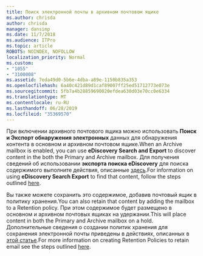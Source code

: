 ```yaml
---
title: Поиск электронной почты в архивном почтовом ящике
ms.author: chrisda
author: chrisda
manager: dansimp
ms.date: 11/7/2018
ms.audience: ITPro
ms.topic: article
ROBOTS: NOINDEX, NOFOLLOW
localization_priority: Normal
ms.custom:
- "1055"
- "3100008"
ms.assetid: 7eda49d0-5b6e-4dba-a89e-1150b835a353
ms.openlocfilehash: 6a40c421d89d1caf89007ff25ed51712773e073e
ms.sourcegitcommit: 5fb7a4b28859690020efdea630d03e70cc0e6334
ms.translationtype: MT
ms.contentlocale: ru-RU
ms.lasthandoff: 06/28/2019
ms.locfileid: "35369570"
---
```

<span data-ttu-id="c5c49-102">При включении архивного почтового ящика можно использовать **Поиск и Экспорт обнаружения электронных** данных для обнаружения контента в основном и архивном почтовом ящике.</span><span class="sxs-lookup"><span data-stu-id="c5c49-102">When an Archive mailbox is enabled, you can use **eDiscovery Search and Export** to discover content in the both the Primary and Archive mailbox.</span></span> <span data-ttu-id="c5c49-103">Для получения сведений об использовании **экспорта поиска eDiscovery** для поиска содержимого выполните действия, описанные [здесь](https://docs.microsoft.com/office365/securitycompliance/export-search-results).</span><span class="sxs-lookup"><span data-stu-id="c5c49-103">For information on using **eDiscovery Search Export** to find that content, follow the steps outlined [here](https://docs.microsoft.com/office365/securitycompliance/export-search-results).</span></span>
  
<span data-ttu-id="c5c49-104">Вы также можете сохранить это содержимое, добавив почтовый ящик в политику хранения.</span><span class="sxs-lookup"><span data-stu-id="c5c49-104">You can also retain that content by adding the mailbox to a Retention policy.</span></span> <span data-ttu-id="c5c49-105">При этом содержимое будет размещено в основном и архивном почтовых ящиках на удержании.</span><span class="sxs-lookup"><span data-stu-id="c5c49-105">This will place content in both the Primary and Archive mailbox on a hold.</span></span> <span data-ttu-id="c5c49-106">Дополнительные сведения о создании политик хранения для сохранения электронной почты приведены в действиях, описанных в [этой статье](https://docs.microsoft.com/Office365/securitycompliance/retention-policies).</span><span class="sxs-lookup"><span data-stu-id="c5c49-106">For more information on creating Retention Policies to retain email see the steps outlined [here](https://docs.microsoft.com/Office365/securitycompliance/retention-policies).</span></span>
  